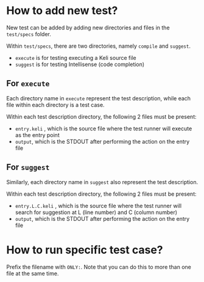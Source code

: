 # How to add new test?

New test can be added by adding new directories and files in the `test/specs` folder.

Within `test/specs`, there are two directories, namely `compile` and `suggest`.

- `execute` is for testing executing a Keli source file
- `suggest` is for testing Intellisense (code completion)

## For `execute`
Each directory name in `execute` represent the test description, while each file within each directory is a test case.

Within each test description directory, the following 2 files must be present:

- `entry.keli` , which is the source file where the test runner will execute as the entry point
- `output`, which is the STDOUT after performing the action on the entry file

## For `suggest`
Similarly, each directory name in `suggest` also represent the test description. 

Within each test description directory, the following 2 files must be present:

- `entry.L.C.keli` , which is the source file where the test runner will search for suggestion at L (line number) and C (column number)
- `output`, which is the STDOUT after performing the action on the entry file


# How to run specific test case?

Prefix the filename with `ONLY:`. Note that you can do this to more than one file at the same time.
